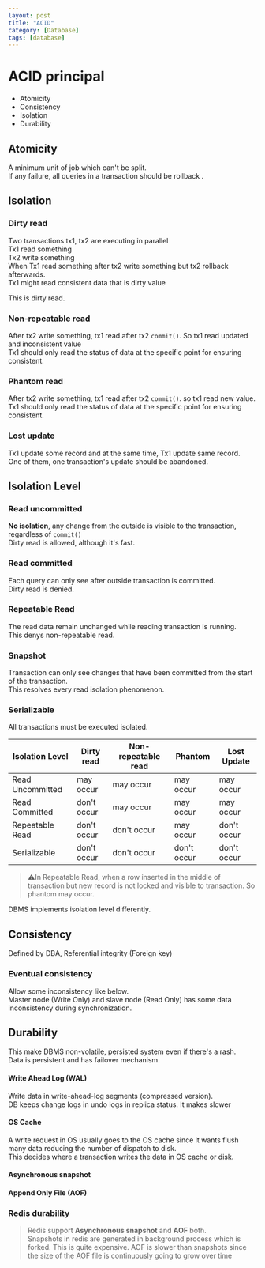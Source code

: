 ```yaml
---
layout: post
title: "ACID"
category: [Database]
tags: [database]
---
```


# ACID principal
- Atomicity
- Consistency
- Isolation
- Durability

## Atomicity
A minimum unit of job which can't be split. \
If any failure, all queries in a transaction should be rollback .


## Isolation
### Dirty read
Two transactions tx1, tx2 are executing in parallel \
Tx1 read something \
Tx2 write something \
When Tx1 read something after tx2 write something but tx2 rollback afterwards. \
Tx1 might read consistent data that is dirty value

This is dirty read.

### Non-repeatable read
After tx2 write something, tx1 read after tx2 `commit()`. So tx1 read updated and inconsistent value \
Tx1 should only read the status of data at the specific point for ensuring consistent.

### Phantom read
After tx2 write something, tx1 read after tx2 `commit()`. so tx1 read new value. \
Tx1 should only read the status of data at the specific point for ensuring consistent.

### Lost update
Tx1 update some record and at the same time, Tx1 update same record. \
One of them, one transaction's update should be abandoned.


## Isolation Level
### Read uncommitted
**No isolation**, any change from the outside is visible to the transaction, regardless of `commit()` \
Dirty read is allowed, although it's fast.

### Read committed
Each query can only see after outside transaction is committed. \
Dirty read is denied.

### Repeatable Read
The read data remain unchanged while reading transaction is running. \
This denys non-repeatable read.

### Snapshot
Transaction can only see changes that have been committed from the start of the transaction. \
This resolves every read isolation phenomenon.


### Serializable
All transactions must be executed isolated.

| Isolation Level  | Dirty read  | Non-repeatable read | Phantom     | Lost Update |
|------------------|-------------|---------------------|-------------|-------------|
| Read Uncommitted | may occur   | may occur           | may occur   | may occur   |
| Read Committed   | don't occur | may occur           | may occur   | may occur   |
| Repeatable Read  | don't occur | don't occur         | may occur   | don't occur |
| Serializable     | don't occur | don't occur         | don't occur | don't occur |


> ⚠️In Repeatable Read, when a row inserted in the middle of transaction but new record is not locked and visible to transaction.
So phantom may occur.

DBMS implements isolation level differently.

## Consistency
Defined by DBA, Referential integrity (Foreign key)


### Eventual consistency
Allow some inconsistency like below. \
Master node (Write Only) and slave node (Read Only) has some data inconsistency during synchronization.

## Durability
This make DBMS non-volatile, persisted system even if there's a rash. \
Data is persistent and has failover mechanism.


#### Write Ahead Log (WAL)
Write data in write-ahead-log segments (compressed version). \
DB keeps change logs in undo logs in replica status. It makes slower

#### OS Cache
A write request in OS usually goes to the OS cache since it wants flush many data reducing the number of dispatch to disk. \
This decides where a transaction writes the data in OS cache or disk.

#### Asynchronous snapshot

#### Append Only File (AOF)


### Redis durability
> Redis support **Asynchronous snapshot** and **AOF** both. \
Snapshots in redis are generated in background process which is forked.
This is quite expensive.
AOF is slower than snapshots since the size of the AOF file is continuously going to grow over time




